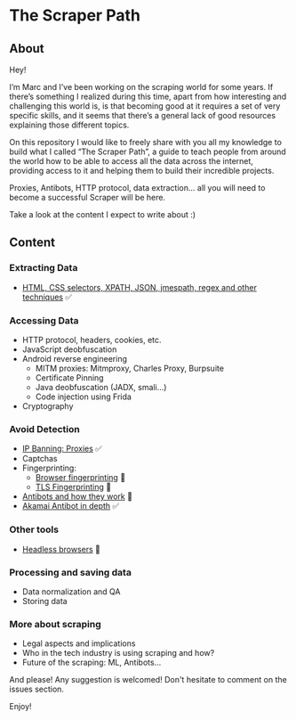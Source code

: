 # The Scraper Path

## About

Hey!

I’m Marc and I’ve been working on the scraping world for some years. If there’s something I realized during this time, apart from how interesting and challenging this world is, is that becoming good at it requires a set of very specific skills, and it seems that there’s a general lack of good resources explaining those different topics.

On this repository I would like to freely share with you all my knowledge to build what I called “The Scraper Path”, a guide to teach people from around the world how to be able to access all the data across the internet, providing access to it and helping them to build their incredible projects.


Proxies, Antibots, HTTP protocol, data extraction… all you will need to become a successful Scraper will be here.


Take a look at the content I expect to write about :) 


## Content

### Extracting Data
* [HTML, CSS selectors, XPATH, JSON, jmespath, regex and other techniques](data_extraction.md) ✅


### Accessing Data
* HTTP protocol, headers, cookies, etc.
* JavaScript deobfuscation
* Android reverse engineering
  * MITM proxies: Mitmproxy, Charles Proxy, Burpsuite
  * Certificate Pinning
  * Java deobfuscation (JADX, smali...)
  * Code injection using Frida
* Cryptography


### Avoid Detection
* [IP Banning: Proxies](proxy.md) ✅
* Captchas
* Fingerprinting:
  * [Browser fingerprinting](browser_fingerprinting.md) 🚧
  * [TLS Fingerprinting](tls_fingerprinting.md) 🚧
* [Antibots and how they work](antibots.md) 🚧
* [Akamai Antibot in depth](akamai.md) ✅


### Other tools
* [Headless browsers](headless_browsers.md) 🚧


### Processing and saving data
* Data normalization and QA
* Storing data


### More about scraping
* Legal aspects and implications
* Who in the tech industry is using scraping and how?
* Future of the scraping: ML, Antibots...


And please! Any suggestion is welcomed! Don't hesitate to comment on the issues section. 

Enjoy!
